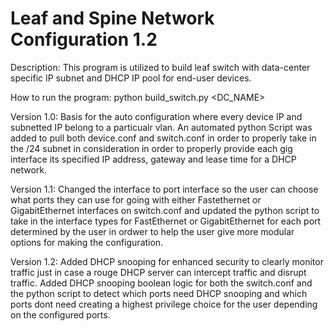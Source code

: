 # Leaf and Spine Network Configuration 1.2
Description: This program is utilized to build leaf switch with data-center specific IP subnet and DHCP IP pool for end-user devices.

How to run the program:
python build_switch.py <DC_NAME>

Version 1.0:
Basis for the auto configuration where every device IP and subnetted IP belong to a particualr vlan. An automated python Script was added to pull both device.conf and switch.conf in order to properly take in the /24 subnet in consideration in order to properly provide each gig interface its specified IP address, gateway and lease time for a DHCP network.

Version 1.1:
Changed the interface to port interface so the user can choose what ports they can use for going with either Fastethernet or GigabitEthernet interfaces on switch.conf and updated the python script to take in the interface types for FastEthernet or GigabitEthernet for each port determined by the user in ordwer to help the user give more modular options for making the configuration. 

Version 1.2:
Added DHCP snooping for enhanced security to clearly monitor traffic just in case a rouge DHCP server can intercept traffic and disrupt traffic. Added DHCP snooping boolean logic for both the switch.conf and the python script to detect which ports need DHCP snooping and which ports dont need creating a highest privilege choice for the user depending on the configured ports.
